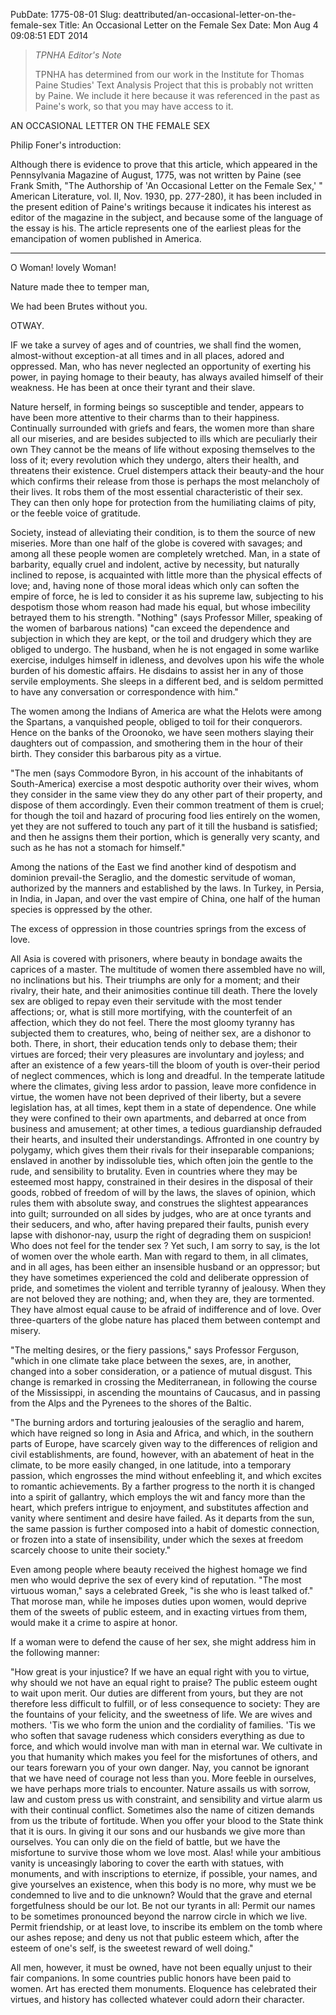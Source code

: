 PubDate: 1775-08-01
Slug: deattributed/an-occasional-letter-on-the-female-sex
Title: An Occasional Letter on the Female Sex
Date: Mon Aug  4 09:08:51 EDT 2014

> *TPNHA Editor's Note*
>
> TPNHA has determined from our work in the Institute for Thomas Paine 
> Studies' Text Analysis Project that this is probably not written by
> Paine. We include it here because it was referenced in the past as
> Paine's work, so that you may have access to it.




   AN OCCASIONAL LETTER ON THE FEMALE SEX

   Philip Foner's introduction:

   Although there is evidence to prove that this article, which appeared in
   the Pennsylvania Magazine of August, 1775, was not written by Paine (see
   Frank Smith, "The Authorship of 'An Occasional Letter on the Female Sex,'
   " American Literature, vol. II, Nov. 1930, pp. 277-280), it has been
   included in the present edition of Paine's writings because it indicates
   his interest as editor of the magazine in the subject, and because some of
   the language of the essay is his. The article represents one of the
   earliest pleas for the emancipation of women published in America.

   ***



   O Woman! lovely Woman!

   Nature made thee to temper man,

   We had been Brutes without you.

   OTWAY.

   IF we take a survey of ages and of countries, we shall find the women,
   almost-without exception-at all times and in all places, adored and
   oppressed. Man, who has never neglected an opportunity of exerting his
   power, in paying homage to their beauty, has always availed himself of
   their weakness. He has been at once their tyrant and their slave.

   Nature herself, in forming beings so susceptible and tender, appears to
   have been more attentive to their charms than to their happiness.
   Continually surrounded with griefs and fears, the women more than share
   all our miseries, and are besides subjected to ills which are peculiarly
   their own They cannot be the means of life without exposing themselves to
   the loss of it; every revolution which they undergo, alters their health,
   and threatens their existence. Cruel distempers attack their beauty-and
   the hour which confirms their release from those is perhaps the most
   melancholy of their lives. It robs them of the most essential
   characteristic of their sex. They can then only hope for protection from
   the humiliating claims of pity, or the feeble voice of gratitude.

   Society, instead of alleviating their condition, is to them the source of
   new miseries. More than one half of the globe is covered with savages; and
   among all these people women are completely wretched. Man, in a state of
   barbarity, equally cruel and indolent, active by necessity, but naturally
   inclined to repose, is acquainted with little more than the physical
   effects of love; and, having none of those moral ideas which only can
   soften the empire of force, he is led to consider it as his supreme law,
   subjecting to his despotism those whom reason had made his equal, but
   whose imbecility betrayed them to his strength. "Nothing" (says Professor
   Miller, speaking of the women of barbarous nations) "can exceed the
   dependence and subjection in which they are kept, or the toil and drudgery
   which they are obliged to undergo. The husband, when he is not engaged in
   some warlike exercise, indulges himself in idleness, and devolves upon his
   wife the whole burden of his domestic affairs. He disdains to assist her
   in any of those servile employments. She sleeps in a different bed, and is
   seldom permitted to have any conversation or correspondence with him."

   The women among the Indians of America are what the Helots were among the
   Spartans, a vanquished people, obliged to toil for their conquerors. Hence
   on the banks of the Oroonoko, we have seen mothers slaying their daughters
   out of compassion, and smothering them in the hour of their birth. They
   consider this barbarous pity as a virtue.

   "The men (says Commodore Byron, in his account of the inhabitants of
   South-America) exercise a most despotic authority over their wives, whom
   they consider in the same view they do any other part of their property,
   and dispose of them accordingly. Even their common treatment of them is
   cruel; for though the toil and hazard of procuring food lies entirely on
   the women, yet they are not suffered to touch any part of it till the
   husband is satisfied; and then he assigns them their portion, which is
   generally very scanty, and such as he has not a stomach for himself."

   Among the nations of the East we find another kind of despotism and
   dominion prevail-the Seraglio, and the domestic servitude of woman,
   authorized by the manners and established by the laws. In Turkey, in
   Persia, in India, in Japan, and over the vast empire of China, one half of
   the human species is oppressed by the other.

   The excess of oppression in those countries springs from the excess of
   love.

   All Asia is covered with prisoners, where beauty in bondage awaits the
   caprices of a master. The multitude of women there assembled have no will,
   no inclinations but his. Their triumphs are only for a moment; and their
   rivalry, their hate, and their animosities continue till death. There the
   lovely sex are obliged to repay even their servitude with the most tender
   affections; or, what is still more mortifying, with the counterfeit of an
   affection, which they do not feel. There the most gloomy tyranny has
   subjected them to creatures, who, being of neither sex, are a dishonor to
   both. There, in short, their education tends only to debase them; their
   virtues are forced; their very pleasures are involuntary and joyless; and
   after an existence of a few years-till the bloom of youth is over-their
   period of neglect commences, which is long and dreadful. In the temperate
   latitude where the climates, giving less ardor to passion, leave more
   confidence in virtue, the women have not been deprived of their liberty,
   but a severe legislation has, at all times, kept them in a state of
   dependence. One while they were confined to their own apartments, and
   debarred at once from business and amusement; at other times, a tedious
   guardianship defrauded their hearts, and insulted their understandings.
   Affronted in one country by polygamy, which gives them their rivals for
   their inseparable companions; enslaved in another by indissoluble ties,
   which often join the gentle to the rude, and sensibility to brutality.
   Even in countries where they may be esteemed most happy, constrained in
   their desires in the disposal of their goods, robbed of freedom of will by
   the laws, the slaves of opinion, which rules them with absolute sway, and
   construes the slightest appearances into guilt; surrounded on all sides by
   judges, who are at once tyrants and their seducers, and who, after having
   prepared their faults, punish every lapse with dishonor-nay, usurp the
   right of degrading them on suspicion! Who does not feel for the tender sex
   ? Yet such, I am sorry to say, is the lot of women over the whole earth.
   Man with regard to them, in all climates, and in all ages, has been either
   an insensible husband or an oppressor; but they have sometimes experienced
   the cold and deliberate oppression of pride, and sometimes the violent and
   terrible tyranny of jealousy. When they are not beloved they are nothing;
   and, when they are, they are tormented. They have almost equal cause to be
   afraid of indifference and of love. Over three-quarters of the globe
   nature has placed them between contempt and misery.

   "The melting desires, or the fiery passions," says Professor Ferguson,
   "which in one climate take place between the sexes, are, in another,
   changed into a sober consideration, or a patience of mutual disgust. This
   change is remarked in crossing the Mediterranean, in following the course
   of the Mississippi, in ascending the mountains of Caucasus, and in passing
   from the Alps and the Pyrenees to the shores of the Baltic.

   "The burning ardors and torturing jealousies of the seraglio and harem,
   which have reigned so long in Asia and Africa, and which, in the southern
   parts of Europe, have scarcely given way to the differences of religion
   and civil establishments, are found, however, with an abatement of heat in
   the climate, to be more easily changed, in one latitude, into a temporary
   passion, which engrosses the mind without enfeebling it, and which excites
   to romantic achievements. By a farther progress to the north it is changed
   into a spirit of gallantry, which employs the wit and fancy more than the
   heart, which prefers intrigue to enjoyment, and substitutes affection and
   vanity where sentiment and desire have failed. As it departs from the sun,
   the same passion is further composed into a habit of domestic connection,
   or frozen into a state of insensibility, under which the sexes at freedom
   scarcely choose to unite their society."

   Even among people where beauty received the highest homage we find men who
   would deprive the sex of every kind of reputation. "The most virtuous
   woman," says a celebrated Greek, "is she who is least talked of." That
   morose man, while he imposes duties upon women, would deprive them of the
   sweets of public esteem, and in exacting virtues from them, would make it
   a crime to aspire at honor.

   If a woman were to defend the cause of her sex, she might address him in
   the following manner:

   "How great is your injustice? If we have an equal right with you to
   virtue, why should we not have an equal right to praise? The public esteem
   ought to wait upon merit. Our duties are different from yours, but they
   are not therefore less difficult to fulfill, or of less consequence to
   society: They are the fountains of your felicity, and the sweetness of
   life. We are wives and mothers. 'Tis we who form the union and the
   cordiality of families. 'Tis we who soften that savage rudeness which
   considers everything as due to force, and which would involve man with man
   in eternal war. We cultivate in you that humanity which makes you feel for
   the misfortunes of others, and our tears forewarn you of your own danger.
   Nay, you cannot be ignorant that we have need of courage not less than
   you. More feeble in ourselves, we have perhaps more trials to encounter.
   Nature assails us with sorrow, law and custom press us with constraint,
   and sensibility and virtue alarm us with their continual conflict.
   Sometimes also the name of citizen demands from us the tribute of
   fortitude. When you offer your blood to the State think that it is ours.
   In giving it our sons and our husbands we give more than ourselves. You
   can only die on the field of battle, but we have the misfortune to survive
   those whom we love most. Alas! while your ambitious vanity is unceasingly
   laboring to cover the earth with statues, with monuments, and with
   inscriptions to eternize, if possible, your names, and give yourselves an
   existence, when this body is no more, why must we be condemned to live and
   to die unknown? Would that the grave and eternal forgetfulness should be
   our lot. Be not our tyrants in all: Permit our names to be sometimes
   pronounced beyond the narrow circle in which we live. Permit friendship,
   or at least love, to inscribe its emblem on the tomb where our ashes
   repose; and deny us not that public esteem which, after the esteem of
   one's self, is the sweetest reward of well doing."

   All men, however, it must be owned, have not been equally unjust to their
   fair companions. In some countries public honors have been paid to women.
   Art has erected them monuments. Eloquence has celebrated their virtues,
   and history has collected whatever could adorn their character.


